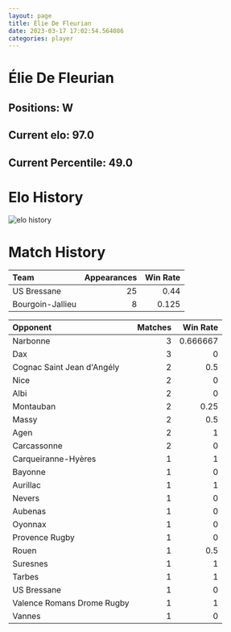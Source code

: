 ```yaml
---  
layout: page  
title: Élie De Fleurian  
date: 2023-03-17 17:02:54.564086  
categories: player  
---
```

# Élie De Fleurian

## Positions: W

## Current elo: 97.0

## Current Percentile: 49.0

# Elo History


![elo history](history_ÉlieDeFleurian.png)
# Match History


| Team             |   Appearances |   Win Rate |
|:-----------------|--------------:|-----------:|
| US Bressane      |            25 |      0.44  |
| Bourgoin-Jallieu |             8 |      0.125 |

| Opponent                   |   Matches |   Win Rate |
|:---------------------------|----------:|-----------:|
| Narbonne                   |         3 |   0.666667 |
| Dax                        |         3 |   0        |
| Cognac Saint Jean d'Angély |         2 |   0.5      |
| Nice                       |         2 |   0        |
| Albi                       |         2 |   0        |
| Montauban                  |         2 |   0.25     |
| Massy                      |         2 |   0.5      |
| Agen                       |         2 |   1        |
| Carcassonne                |         2 |   0        |
| Carqueiranne-Hyères        |         1 |   1        |
| Bayonne                    |         1 |   0        |
| Aurillac                   |         1 |   1        |
| Nevers                     |         1 |   0        |
| Aubenas                    |         1 |   0        |
| Oyonnax                    |         1 |   0        |
| Provence Rugby             |         1 |   0        |
| Rouen                      |         1 |   0.5      |
| Suresnes                   |         1 |   1        |
| Tarbes                     |         1 |   1        |
| US Bressane                |         1 |   0        |
| Valence Romans Drome Rugby |         1 |   1        |
| Vannes                     |         1 |   0        |